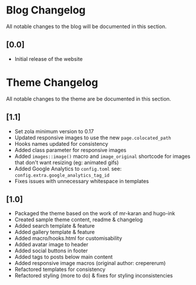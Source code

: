 # Blog Changelog

All notable changes to the blog will be documented in this section.

## [0.0]

- Initial release of the website

# Theme Changelog

All notable changes to the theme are be documented in this section.

## [1.1]

- Set zola minimum version to 0.17
- Updated responsive images to use the new `page.colocated_path`
- Hooks names updated for consistency
- Added class parameter for responsive images
- Added `images::image()` macro and `image_original` shortcode for images that don't want resizing (eg: animated gifs)
- Added Google Analytics to `config.toml` see: `config.extra.google_analytics_tag_id`
- Fixes issues with unnecessary whitespace in templates

## [1.0]

- Packaged the theme based on the work of mr-karan and hugo-ink
- Created sample theme content, readme & changelog
- Added search template & feature
- Added gallery template & feature
- Added macro/hooks.html for customisability
- Added avatar image to header
- Added social buttons in footer
- Added tags to posts below main content
- Added responsive image macros (original author: crepererum)
- Refactored templates for consistency
- Refactored styling (more to do) & fixes for styling inconsistencies
